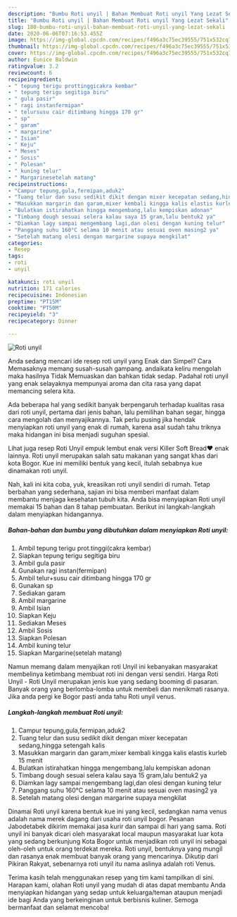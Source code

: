 ```yaml
---
description: "Bumbu Roti unyil | Bahan Membuat Roti unyil Yang Lezat Sekali"
title: "Bumbu Roti unyil | Bahan Membuat Roti unyil Yang Lezat Sekali"
slug: 180-bumbu-roti-unyil-bahan-membuat-roti-unyil-yang-lezat-sekali
date: 2020-06-06T07:16:53.455Z
image: https://img-global.cpcdn.com/recipes/f496a3c75ec39555/751x532cq70/roti-unyil-foto-resep-utama.jpg
thumbnail: https://img-global.cpcdn.com/recipes/f496a3c75ec39555/751x532cq70/roti-unyil-foto-resep-utama.jpg
cover: https://img-global.cpcdn.com/recipes/f496a3c75ec39555/751x532cq70/roti-unyil-foto-resep-utama.jpg
author: Eunice Baldwin
ratingvalue: 3.2
reviewcount: 6
recipeingredient:
- " tepung terigu prottinggicakra kembar"
- " tepung terigu segitiga biru"
- " gula pasir"
- " ragi instanfermipan"
- " telursusu cair ditimbang hingga 170 gr"
- " sp"
- " garam"
- " margarine"
- " Isian"
- " Keju"
- " Meses"
- " Sosis"
- " Polesan"
- " kuning telur"
- " Margarinesetelah matang"
recipeinstructions:
- "Campur tepung,gula,fermipan,aduk2"
- "Tuang telur dan susu sedikit dikit dengan mixer kecepatan sedang,hingga setengah kalis"
- "Masukkan margarin dan garam,mixer kembali kingga kalis elastis kurleb 15 menit"
- "Bulatkan istirahatkan hingga mengembang,lalu kempiskan adonan"
- "Timbang dough sesuai selera kalau saya 15 gram,lalu bentuk2 ya"
- "Diamkan lagy sampai mengembang lagi,dan olesi dengan kuning telur"
- "Panggang suhu 160°C selama 10 menit atau sesuai oven masing2 ya"
- "Setelah matang olesi dengan margarine supaya mengkilat"
categories:
- Resep
tags:
- roti
- unyil

katakunci: roti unyil 
nutrition: 171 calories
recipecuisine: Indonesian
preptime: "PT15M"
cooktime: "PT50M"
recipeyield: "3"
recipecategory: Dinner

---
```



![Roti unyil](https://img-global.cpcdn.com/recipes/f496a3c75ec39555/751x532cq70/roti-unyil-foto-resep-utama.jpg)

Anda sedang mencari ide resep roti unyil yang Enak dan Simpel? Cara Memasaknya memang susah-susah gampang. andaikata keliru mengolah maka hasilnya Tidak Memuaskan dan bahkan tidak sedap. Padahal roti unyil yang enak selayaknya mempunyai aroma dan cita rasa yang dapat memancing selera kita.

Ada beberapa hal yang sedikit banyak berpengaruh terhadap kualitas rasa dari roti unyil, pertama dari jenis bahan, lalu pemilihan bahan segar, hingga cara mengolah dan menyajikannya. Tak perlu pusing jika hendak menyiapkan roti unyil yang enak di rumah, karena asal sudah tahu triknya maka hidangan ini bisa menjadi suguhan spesial.

Lihat juga resep Roti Unyil empuk lembut enak versi Killer Soft Bread❤️ enak lainnya. Roti unyil merupakan salah satu makanan yang sangat khas dari kota Bogor. Kue ini memiliki bentuk yang kecil, itulah sebabnya kue dinamakan roti unyil.


Nah, kali ini kita coba, yuk, kreasikan roti unyil sendiri di rumah. Tetap berbahan yang sederhana, sajian ini bisa memberi manfaat dalam membantu menjaga kesehatan tubuh kita. Anda bisa menyiapkan Roti unyil memakai 15 bahan dan 8 tahap pembuatan. Berikut ini langkah-langkah dalam menyiapkan hidangannya.

<!--inarticleads1-->

##### Bahan-bahan dan bumbu yang dibutuhkan dalam menyiapkan Roti unyil:

1. Ambil  tepung terigu prot.tinggi(cakra kembar)
1. Siapkan  tepung terigu segitiga biru
1. Ambil  gula pasir
1. Gunakan  ragi instan(fermipan)
1. Ambil  telur+susu cair ditimbang hingga 170 gr
1. Gunakan  sp
1. Sediakan  garam
1. Ambil  margarine
1. Ambil  Isian
1. Siapkan  Keju
1. Sediakan  Meses
1. Ambil  Sosis
1. Siapkan  Polesan
1. Ambil  kuning telur
1. Siapkan  Margarine(setelah matang)


Namun memang dalam menyajikan roti Unyil ini kebanyakan masyarakat membelinya ketimbang membuat roti ini dengan versi sendiri. Harga Roti Unyil - Roti Unyil merupakan jenis kue yang sedang booming di pasaran. Banyak orang yang berlomba-lomba untuk membeli dan menikmati rasanya. Jika anda pergi ke Bogor pasti anda tahu Roti unyil venus. 

<!--inarticleads2-->

##### Langkah-langkah membuat Roti unyil:

1. Campur tepung,gula,fermipan,aduk2
1. Tuang telur dan susu sedikit dikit dengan mixer kecepatan sedang,hingga setengah kalis
1. Masukkan margarin dan garam,mixer kembali kingga kalis elastis kurleb 15 menit
1. Bulatkan istirahatkan hingga mengembang,lalu kempiskan adonan
1. Timbang dough sesuai selera kalau saya 15 gram,lalu bentuk2 ya
1. Diamkan lagy sampai mengembang lagi,dan olesi dengan kuning telur
1. Panggang suhu 160°C selama 10 menit atau sesuai oven masing2 ya
1. Setelah matang olesi dengan margarine supaya mengkilat


Dinamai Roti unyil karena bentuk kue ini yang kecil, sedangkan nama venus adalah nama merek dagang dari usaha roti unyil bogor. Pesanan Jabodetabek dikirim memakai jasa kurir dan sampai di hari yang sama. Roti unyil ini banyak dicari oleh masyarakat local maupun masyarakat luar kota yang sedang berkunjung Kota Bogor untuk menjadikan roti unyil ini sebagai oleh-oleh untuk orang terdekat mereka. Roti unyil, bentuknya yang mungil dan rasanya enak membuat banyak orang yang mencarinya. Dikutip dari Pikiran Rakyat, sebenarnya roti unyil itu nama aslinya adalah roti Venus. 

Terima kasih telah menggunakan resep yang tim kami tampilkan di sini. Harapan kami, olahan Roti unyil yang mudah di atas dapat membantu Anda menyiapkan hidangan yang sedap untuk keluarga/teman ataupun menjadi ide bagi Anda yang berkeinginan untuk berbisnis kuliner. Semoga bermanfaat dan selamat mencoba!
